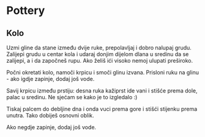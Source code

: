 # Pottery

## Kolo

Uzmi gline da stane između dvije ruke, prepolavljaj i dobro nalupaj grudu. Zalijepi grudu u centar kola i udaraj donjim dijelom dlana u sredinu da se zalijepi, a i da započneš rupu. Ako želiš ići visoko nemoj ulupati preširoko.

Počni okretati kolo, namoči krpicu i smoči glinu izvana. Prisloni ruku na glinu - ako igdje zapinje, dodaj još vode.

Savij krpicu između prstiju: desna ruka kažiprst ide vani i stišće prema dole, palac u sredinu. Ne sjećam se kako je to izgledalo :)

Tiskaj palcem do debljine dna i onda vuci prema gore i stišći stijenku prema unutra. Tako dobiješ osnovni oblik.

Ako negdje zapinje, dodaj još vode.
